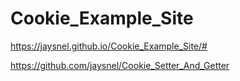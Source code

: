 # Cookie_Example_Site

https://jaysnel.github.io/Cookie_Example_Site/#

https://github.com/jaysnel/Cookie_Setter_And_Getter
